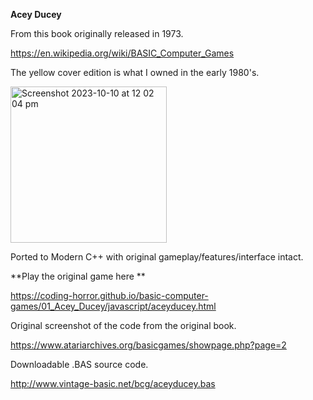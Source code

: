 **Acey Ducey**

From this book originally released in 1973.

https://en.wikipedia.org/wiki/BASIC_Computer_Games

The yellow cover edition is what I owned in the early 1980's.

<img width="250" alt="Screenshot 2023-10-10 at 12 02 04 pm" src="https://github.com/journich/basic-computer-games-to-modern-cpp/assets/70119791/4872b8c8-4345-40e9-8123-2d7fb16be78e"></img>

Ported to Modern C++ with original gameplay/features/interface intact.

**Play the original game here **

https://coding-horror.github.io/basic-computer-games/01_Acey_Ducey/javascript/aceyducey.html

Original screenshot of the code from the original book.

https://www.atariarchives.org/basicgames/showpage.php?page=2

Downloadable .BAS source code.

http://www.vintage-basic.net/bcg/aceyducey.bas
